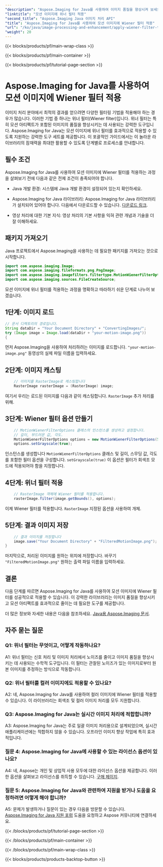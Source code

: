 ```yaml
---
"description": "Aspose.Imaging for Java를 사용하여 이미지 품질을 향상시켜 보세요. Wiener 필터를 동작 이미지에 단계별로 적용하는 방법을 배우고, 이미지 처리를 최적화해 보세요."
"linktitle": "모션 이미지에 위너 필터 적용"
"second_title": "Aspose.Imaging Java 이미지 처리 API"
"title": "Aspose.Imaging for Java를 사용하여 모션 이미지에 Wiener 필터 적용"
"url": "/ko/java/image-processing-and-enhancement/apply-wiener-filter-to-motion-images/"
"weight": 20
---
```


{{< blocks/products/pf/main-wrap-class >}}

{{< blocks/products/pf/main-container >}}

{{< blocks/products/pf/tutorial-page-section >}}

# Aspose.Imaging for Java를 사용하여 모션 이미지에 Wiener 필터 적용


이미지 처리 분야에서 최적의 결과를 얻으려면 다양한 필터링 기법을 적용해야 하는 경우가 많습니다. 이러한 기법 중 하나는 위너 필터(Wiener filter)입니다. 위너 필터는 특히 모션 아티팩트가 포함된 이미지의 품질을 향상시키는 데 사용되는 강력한 도구입니다. Aspose.Imaging for Java는 모션 이미지에 위너 필터를 효과적으로 적용할 수 있도록 지원하는 강력한 도구 세트를 제공합니다. 이 포괄적인 가이드에서는 이 놀라운 라이브러리의 잠재력을 최대한 활용할 수 있도록 단계별로 프로세스를 안내합니다.

## 필수 조건

Aspose.Imaging for Java를 사용하여 모션 이미지에 Wiener 필터를 적용하는 과정을 살펴보기 전에 다음과 같은 전제 조건이 충족되어야 합니다.

- Java 개발 환경: 시스템에 Java 개발 환경이 설정되어 있는지 확인하세요.

- Aspose.Imaging for Java 라이브러리: Aspose.Imaging for Java 라이브러리가 설치되어 있어야 합니다. 다음에서 다운로드할 수 있습니다. [다운로드 링크](https://releases.aspose.com/imaging/java/).

- 영상 처리에 대한 기본 지식: 영상 처리의 기본 사항을 익혀 관련 개념과 기술을 더 잘 이해하세요.

## 패키지 가져오기

Java 프로젝트에서 Aspose.Imaging을 사용하는 데 필요한 패키지를 가져오는 것으로 시작합니다.

```java
import com.aspose.imaging.Image;
import com.aspose.imaging.fileformats.png.PngImage;
import com.aspose.imaging.imagefilters.filtertype.MotionWienerFilterOptions;
import com.aspose.imaging.sources.FileCreateSource;
```

모션 이미지에 위너 필터를 적용하는 과정을 명확하고 따라하기 쉬운 단계로 나누어 보겠습니다.

## 1단계: 이미지 로드

```java
// 문서 디렉토리의 경로입니다.
String dataDir = "Your Document Directory" + "ConvertingImages/";
try (Image image = Image.load(dataDir + "your-motion-image.png"))
{
```

먼저 Aspose.Imaging을 사용하여 처리하려는 이미지를 로드합니다. `"your-motion-image.png"` 동영상의 실제 파일 이름을 입력하세요.

## 2단계: 이미지 캐스팅

```java
    // 이미지를 RasterImage로 캐스팅합니다
    RasterImage rasterImage = (RasterImage) image;
```

여기서 우리는 로드된 이미지를 다음과 같이 캐스팅합니다. `RasterImage` 추가 처리를 위해.

## 3단계: Wiener 필터 옵션 만들기

```java
    // MotionWienerFilterOptions 클래스의 인스턴스를 생성하고 설정합니다.
    // 길이, 부드러운 값, 각도.
    MotionWienerFilterOptions options = new MotionWienerFilterOptions(50, 9, 90);
    options.setGrayscale(true);
```

인스턴스를 생성합니다 `MotionWienerFilterOptions` 클래스 및 길이, 스무딩 값, 각도를 포함한 필터 옵션을 구성합니다. `setGrayscale(true)` 이 옵션은 필터가 회색조 모드에 적용되어야 함을 지정합니다.

## 4단계: 위너 필터 적용

```java
    // RasterImage 객체에 Wiener 필터를 적용합니다.
    rasterImage.filter(image.getBounds(), options);
```

이제 Wiener 필터를 적용합니다. `RasterImage` 지정된 옵션을 사용하여 개체.

## 5단계: 결과 이미지 저장

```java
    // 결과 이미지를 저장합니다
    image.save("Your Document Directory" + "FilteredMotionImage.png");
}
```

마지막으로, 처리된 이미지를 원하는 위치에 저장합니다. 바꾸기 `"FilteredMotionImage.png"` 원하는 출력 파일 이름을 입력하세요.

## 결론

다음 단계를 따르면 Aspose.Imaging for Java를 사용하여 모션 이미지에 Wiener 필터를 성공적으로 적용할 수 있습니다. 이 강력한 라이브러리는 이미지 품질을 향상시키고 모션 아티팩트를 효과적으로 줄이는 데 필요한 도구를 제공합니다.

더 많은 정보와 자세한 내용은 다음을 참조하세요. [Java용 Aspose.Imaging 문서](https://reference.aspose.com/imaging/java/).

## 자주 묻는 질문

### Q1: 위너 필터는 무엇이고, 어떻게 작동하나요?

A1: 위너 필터는 신호 처리 및 이미지 처리에서 노이즈를 줄이고 이미지 품질을 향상시키는 데 사용되는 수학적 도구입니다. 이 필터는 관찰된 노이즈가 있는 이미지로부터 원본 이미지를 추정하는 방식으로 작동합니다.

### Q2: 위너 필터를 컬러 이미지에도 적용할 수 있나요?

A2: 네, Aspose.Imaging for Java를 사용하여 컬러 이미지에 Wiener 필터를 적용할 수 있습니다. 이 라이브러리는 회색조 및 컬러 이미지 처리를 모두 지원합니다.

### Q3: Aspose.Imaging for Java는 실시간 이미지 처리에 적합합니까?

A3: Aspose.Imaging for Java는 주로 일괄 이미지 처리용으로 설계되었으며, 실시간 애플리케이션에는 적합하지 않을 수 있습니다. 오프라인 이미지 향상 작업에 특히 효과적입니다.

### 질문 4: Aspose.Imaging for Java에 사용할 수 있는 라이선스 옵션이 있나요?

A4: 네, Aspose는 개인 및 상업적 사용 모두에 대한 라이선스 옵션을 제공합니다. 이러한 옵션을 살펴보고 라이선스를 취득할 수 있습니다. [구매 페이지](https://purchase.aspose.com/buy).

### 질문 5: Aspose.Imaging for Java와 관련하여 지원을 받거나 도움을 요청하려면 어떻게 해야 합니까?

A5: 문제가 발생하거나 질문이 있는 경우 다음을 방문할 수 있습니다. [Aspose.Imaging for Java 지원 포럼](https://forum.aspose.com/) 도움을 요청하고 Aspose 커뮤니티에 연결하세요.

{{< /blocks/products/pf/tutorial-page-section >}}

{{< /blocks/products/pf/main-container >}}

{{< /blocks/products/pf/main-wrap-class >}}

{{< blocks/products/products-backtop-button >}}